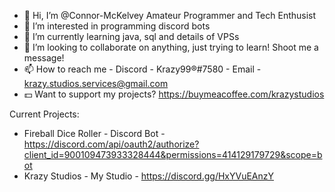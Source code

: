 - 👋 Hi, I’m @Connor-McKelvey Amateur Programmer and Tech Enthusist
- 👀 I’m interested in programming discord bots
- 🌱 I’m currently learning java, sql and details of VPSs
- 💞️ I’m looking to collaborate on anything, just trying to learn! Shoot me a message!
- 📫 How to reach me 
      - Discord - Krazy99®#7580
      - Email - krazy.studios.services@gmail.com
- 💵 Want to support my projects? https://buymeacoffee.com/krazystudios

Current Projects:
 - Fireball Dice Roller - Discord Bot - https://discord.com/api/oauth2/authorize?client_id=900109473933328444&permissions=414129179729&scope=bot
 - Krazy Studios - My Studio - https://discord.gg/HxYVuEAnzY
<!---
Connor-McKelvey/Connor-McKelvey is a ✨ special ✨ repository because its `README.md` (this file) appears on your GitHub profile.
You can click the Preview link to take a look at your changes.
--->
